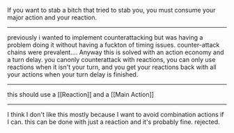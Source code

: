 If you want to stab a bitch that tried to stab you, you must consume your major action and your reaction.

---

previously i wanted to implement counterattacking but was having a problem doing it without having a fuckton of timing issues. counter-attack chains were prevalent....
Anyway this is solved with an action economy and a turn delay. you canonly counterattack with reactions, you can only use reactions when it isn't your turn, and you get your reactions back with all your actions when your turn delay is finished.

---

this should use a [[Reaction]] and a [[Main Action]]

---

I think I don't like this mostly because I want to avoid combination actions if I can. this can be done with just a reaction and it's probably fine. rejected.